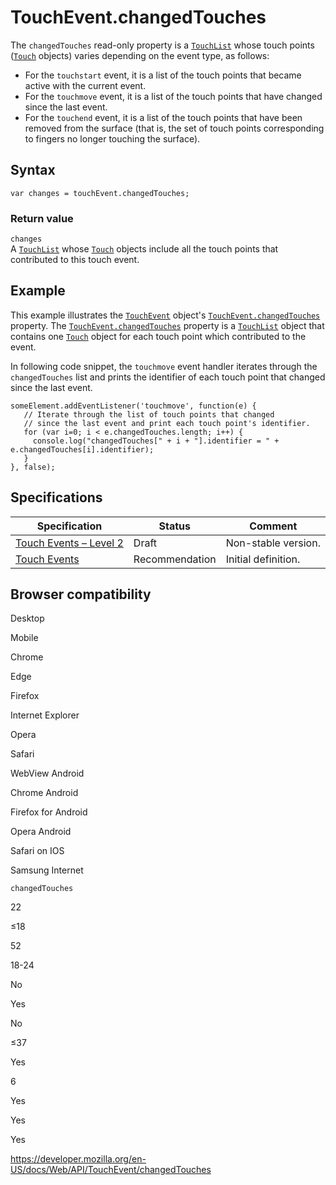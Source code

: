TouchEvent.changedTouches
=========================

The `changedTouches` read-only property is a [`TouchList`](../touchlist) whose touch points ([`Touch`](../touch) objects) varies depending on the event type, as follows:

-   For the `touchstart` event, it is a list of the touch points that became active with the current event.
-   For the `touchmove` event, it is a list of the touch points that have changed since the last event.
-   For the `touchend` event, it is a list of the touch points that have been removed from the surface (that is, the set of touch points corresponding to fingers no longer touching the surface).

Syntax
------

    var changes = touchEvent.changedTouches;

### Return value

`changes`  
A [`TouchList`](../touchlist) whose [`Touch`](../touch) objects include all the touch points that contributed to this touch event.

Example
-------

This example illustrates the [`TouchEvent`](../touchevent) object's [`TouchEvent.changedTouches`](changedtouches) property. The [`TouchEvent.changedTouches`](changedtouches) property is a [`TouchList`](../touchlist) object that contains one [`Touch`](../touch) object for each touch point which contributed to the event.

In following code snippet, the `touchmove` event handler iterates through the `changedTouches` list and prints the identifier of each touch point that changed since the last event.

    someElement.addEventListener('touchmove', function(e) {
       // Iterate through the list of touch points that changed
       // since the last event and print each touch point's identifier.
       for (var i=0; i < e.changedTouches.length; i++) {
         console.log("changedTouches[" + i + "].identifier = " + e.changedTouches[i].identifier);
       }
    }, false);

Specifications
--------------

<table><thead><tr class="header"><th>Specification</th><th>Status</th><th>Comment</th></tr></thead><tbody><tr class="odd"><td><a href="https://w3c.github.io/touch-events/#dom-touchevent-changedtouches">Touch Events – Level 2</a></td><td><span class="spec-draft">Draft</span></td><td>Non-stable version.</td></tr><tr class="even"><td><a href="https://www.w3.org/TR/touch-events/#widl-TouchEvent-changedTouches">Touch Events</a></td><td><span class="spec-rec">Recommendation</span></td><td>Initial definition.</td></tr></tbody></table>

Browser compatibility
---------------------

Desktop

Mobile

Chrome

Edge

Firefox

Internet Explorer

Opera

Safari

WebView Android

Chrome Android

Firefox for Android

Opera Android

Safari on IOS

Samsung Internet

`changedTouches`

22

≤18

52

18-24

No

Yes

No

≤37

Yes

6

Yes

Yes

Yes

<a href="https://developer.mozilla.org/en-US/docs/Web/API/TouchEvent/changedTouches" class="_attribution-link">https://developer.mozilla.org/en-US/docs/Web/API/TouchEvent/changedTouches</a>
